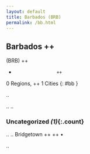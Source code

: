 ```yaml
---
layout: default
title: Barbados (BRB)
permalink: /bb.html
---
```



## Barbados   ++
(BRB)  ++
-                     ++
0 Regions, ++
1 Cities
{: #bb }

.. 




.. 
.. 


### Uncategorized _(1)_{:.count}


..
..
Bridgetown  ++
 ++
•




.. 
 
